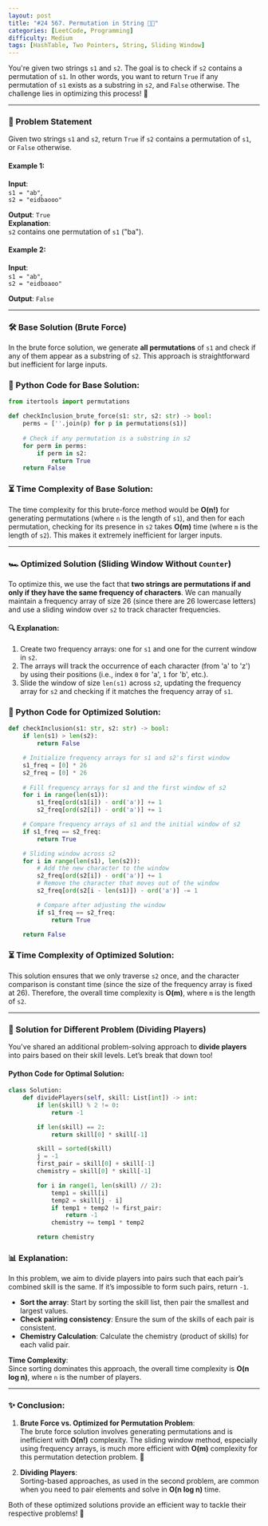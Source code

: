 ```yaml
---
layout: post  
title: "#24 567. Permutation in String 🧠🚀" 
categories: [LeetCode, Programming]
difficulty: Medium
tags: [HashTable, Two Pointers, String, Sliding Window]
---
```


You're given two strings `s1` and `s2`. The goal is to check if `s2` contains a permutation of `s1`. In other words, you want to return `True` if any permutation of `s1` exists as a substring in `s2`, and `False` otherwise. The challenge lies in optimizing this process! 🚀

---

### 📝 Problem Statement

Given two strings `s1` and `s2`, return `True` if `s2` contains a permutation of `s1`, or `False` otherwise.

#### **Example 1:**
**Input**:  
`s1 = "ab"`,  
`s2 = "eidbaooo"`

**Output**: `True`  
**Explanation**:  
`s2` contains one permutation of `s1` ("ba").

#### **Example 2:**
**Input**:  
`s1 = "ab"`,  
`s2 = "eidboaoo"`

**Output**: `False`

---

### 🛠️ Base Solution (Brute Force)

In the brute force solution, we generate **all permutations** of `s1` and check if any of them appear as a substring of `s2`. This approach is straightforward but inefficient for large inputs.

### 📜 Python Code for Base Solution:

```python
from itertools import permutations

def checkInclusion_brute_force(s1: str, s2: str) -> bool:
    perms = [''.join(p) for p in permutations(s1)]
    
    # Check if any permutation is a substring in s2
    for perm in perms:
        if perm in s2:
            return True
    return False
```

### ⏳ Time Complexity of Base Solution:

The time complexity for this brute-force method would be **O(n!)** for generating permutations (where `n` is the length of `s1`), and then for each permutation, checking for its presence in `s2` takes **O(m)** time (where `m` is the length of `s2`). This makes it extremely inefficient for larger inputs.

---

### 🏎️ Optimized Solution (Sliding Window Without `Counter`)

To optimize this, we use the fact that **two strings are permutations if and only if they have the same frequency of characters**. We can manually maintain a frequency array of size 26 (since there are 26 lowercase letters) and use a sliding window over `s2` to track character frequencies.

#### 🔍 Explanation:  
1. Create two frequency arrays: one for `s1` and one for the current window in `s2`.
2. The arrays will track the occurrence of each character (from 'a' to 'z') by using their positions (i.e., index `0` for 'a', `1` for 'b', etc.).
3. Slide the window of size `len(s1)` across `s2`, updating the frequency array for `s2` and checking if it matches the frequency array of `s1`.

### 📜 Python Code for Optimized Solution:

```python
def checkInclusion(s1: str, s2: str) -> bool:
    if len(s1) > len(s2):
        return False

    # Initialize frequency arrays for s1 and s2's first window
    s1_freq = [0] * 26
    s2_freq = [0] * 26
    
    # Fill frequency arrays for s1 and the first window of s2
    for i in range(len(s1)):
        s1_freq[ord(s1[i]) - ord('a')] += 1
        s2_freq[ord(s2[i]) - ord('a')] += 1

    # Compare frequency arrays of s1 and the initial window of s2
    if s1_freq == s2_freq:
        return True

    # Sliding window across s2
    for i in range(len(s1), len(s2)):
        # Add the new character to the window
        s2_freq[ord(s2[i]) - ord('a')] += 1
        # Remove the character that moves out of the window
        s2_freq[ord(s2[i - len(s1)]) - ord('a')] -= 1

        # Compare after adjusting the window
        if s1_freq == s2_freq:
            return True

    return False
```

### ⏳ Time Complexity of Optimized Solution:

This solution ensures that we only traverse `s2` once, and the character comparison is constant time (since the size of the frequency array is fixed at 26). Therefore, the overall time complexity is **O(m)**, where `m` is the length of `s2`.

---

### 🔧 Solution for Different Problem (Dividing Players)

You've shared an additional problem-solving approach to **divide players** into pairs based on their skill levels. Let’s break that down too!

#### **Python Code for Optimal Solution**:

```python
class Solution:
    def dividePlayers(self, skill: List[int]) -> int:
        if len(skill) % 2 != 0:
            return -1

        if len(skill) == 2:
            return skill[0] * skill[-1]

        skill = sorted(skill)
        j = -1
        first_pair = skill[0] + skill[-1]
        chemistry = skill[0] * skill[-1]

        for i in range(1, len(skill) // 2):
            temp1 = skill[i]
            temp2 = skill[j - i]
            if temp1 + temp2 != first_pair:
                return -1
            chemistry += temp1 * temp2

        return chemistry
```

### 📊 Explanation:

In this problem, we aim to divide players into pairs such that each pair’s combined skill is the same. If it’s impossible to form such pairs, return `-1`.

- **Sort the array**: Start by sorting the skill list, then pair the smallest and largest values.
- **Check pairing consistency**: Ensure the sum of the skills of each pair is consistent.
- **Chemistry Calculation**: Calculate the chemistry (product of skills) for each valid pair.

**Time Complexity**:  
Since sorting dominates this approach, the overall time complexity is **O(n log n)**, where `n` is the number of players.

---

### ✨ Conclusion:

1. **Brute Force vs. Optimized for Permutation Problem**:  
   The brute force solution involves generating permutations and is inefficient with **O(n!)** complexity. The sliding window method, especially using frequency arrays, is much more efficient with **O(m)** complexity for this permutation detection problem. 🎉
   
2. **Dividing Players**:  
   Sorting-based approaches, as used in the second problem, are common when you need to pair elements and solve in **O(n log n)** time.

Both of these optimized solutions provide an efficient way to tackle their respective problems! 🌟
